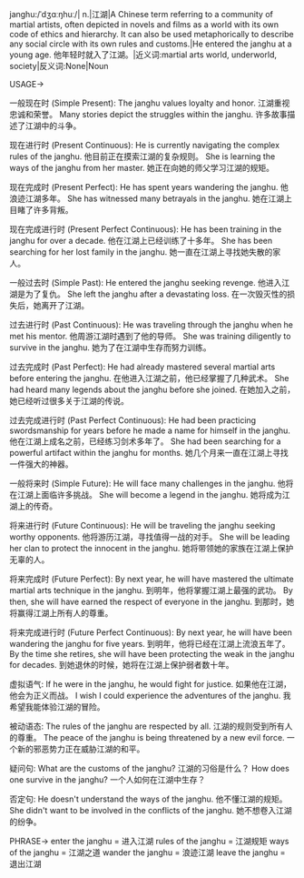 janghu:/ˈdʒɑːŋhuː/| n.|江湖|A Chinese term referring to a community of martial artists, often depicted in novels and films as a world with its own code of ethics and hierarchy. It can also be used metaphorically to describe any social circle with its own rules and customs.|He entered the janghu at a young age. 他年轻时就入了江湖。|近义词:martial arts world, underworld, society|反义词:None|Noun


USAGE->

一般现在时 (Simple Present):
The janghu values loyalty and honor. 江湖重视忠诚和荣誉。
Many stories depict the struggles within the janghu. 许多故事描述了江湖中的斗争。

现在进行时 (Present Continuous):
He is currently navigating the complex rules of the janghu. 他目前正在摸索江湖的复杂规则。
She is learning the ways of the janghu from her master.  她正在向她的师父学习江湖的规矩。


现在完成时 (Present Perfect):
He has spent years wandering the janghu. 他浪迹江湖多年。
She has witnessed many betrayals in the janghu.  她在江湖上目睹了许多背叛。


现在完成进行时 (Present Perfect Continuous):
He has been training in the janghu for over a decade. 他在江湖上已经训练了十多年。
She has been searching for her lost family in the janghu. 她一直在江湖上寻找她失散的家人。


一般过去时 (Simple Past):
He entered the janghu seeking revenge. 他进入江湖是为了复仇。
She left the janghu after a devastating loss.  在一次毁灭性的损失后，她离开了江湖。


过去进行时 (Past Continuous):
He was traveling through the janghu when he met his mentor.  他周游江湖时遇到了他的导师。
She was training diligently to survive in the janghu. 她为了在江湖中生存而努力训练。


过去完成时 (Past Perfect):
He had already mastered several martial arts before entering the janghu.  在他进入江湖之前，他已经掌握了几种武术。
She had heard many legends about the janghu before she joined. 在她加入之前，她已经听过很多关于江湖的传说。


过去完成进行时 (Past Perfect Continuous):
He had been practicing swordsmanship for years before he made a name for himself in the janghu. 他在江湖上成名之前，已经练习剑术多年了。
She had been searching for a powerful artifact within the janghu for months. 她几个月来一直在江湖上寻找一件强大的神器。


一般将来时 (Simple Future):
He will face many challenges in the janghu. 他将在江湖上面临许多挑战。
She will become a legend in the janghu. 她将成为江湖上的传奇。


将来进行时 (Future Continuous):
He will be traveling the janghu seeking worthy opponents. 他将游历江湖，寻找值得一战的对手。
She will be leading her clan to protect the innocent in the janghu. 她将带领她的家族在江湖上保护无辜的人。


将来完成时 (Future Perfect):
By next year, he will have mastered the ultimate martial arts technique in the janghu. 到明年，他将掌握江湖上最强的武功。
By then, she will have earned the respect of everyone in the janghu. 到那时，她将赢得江湖上所有人的尊重。


将来完成进行时 (Future Perfect Continuous):
By next year, he will have been wandering the janghu for five years. 到明年，他将已经在江湖上流浪五年了。
By the time she retires, she will have been protecting the weak in the janghu for decades. 到她退休的时候，她将在江湖上保护弱者数十年。


虚拟语气:
If he were in the janghu, he would fight for justice. 如果他在江湖，他会为正义而战。
I wish I could experience the adventures of the janghu. 我希望我能体验江湖的冒险。

被动语态:
The rules of the janghu are respected by all. 江湖的规则受到所有人的尊重。
The peace of the janghu is being threatened by a new evil force.  一个新的邪恶势力正在威胁江湖的和平。

疑问句:
What are the customs of the janghu? 江湖的习俗是什么？
How does one survive in the janghu? 一个人如何在江湖中生存？

否定句:
He doesn't understand the ways of the janghu. 他不懂江湖的规矩。
She didn't want to be involved in the conflicts of the janghu. 她不想卷入江湖的纷争。


PHRASE->
enter the janghu = 进入江湖
rules of the janghu = 江湖规矩
ways of the janghu = 江湖之道
wander the janghu = 浪迹江湖
leave the janghu = 退出江湖


